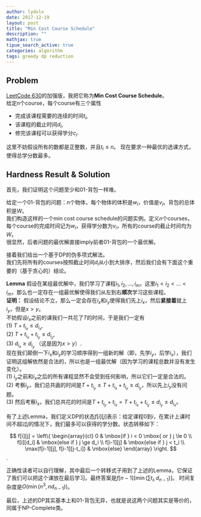 ```yaml
---
author: lydxlx
date: 2017-12-19
layout: post
title: "Min Cost Course Schedule"
description: ""
mathjax: true
tipue_search_active: true
categories: algorithm
tags: greedy dp reduction
---
```


## Problem
[LeetCode 630](https://leetcode.com/problems/course-schedule-iii/description/)的加强版，我把它称为**Min Cost Course Schedule**。  
给定$n$个course，每个course有三个属性
- 完成该课程需要的连续的时间$t_i$,
- 该课程的截止时间$d_i$,
- 修完该课程可以获得学分$c_i$.

这里不妨假设所有的数都是正整数，并且$t_i \le n$。
现在要求一种最优的选课方式，使得总学分数最多。

## Hardness Result & Solution
首先，我们证明这个问题至少和01-背包一样难。

给定一个01-背包的问题：$n$个物体，每个物体的体积是$w_i$，价值是$v_i$。背包的总体积是$W$。  
我们构造这样的一个min cost course schedule的问题实例。定义$n$个courses，每个course的完成时间记为$w_i$，获得学分数为$v_i$，所有的course的截止时间均为$W$。  
很显然，后者问题的最优解直接imply前者01-背包的一个最优解。

接着我们给出一个基于DP的伪多项式解法。  
我们先将所有的courses按照截止时间$d_i$从小到大排序，然后我们会有下面这个重要的（基于贪心的）结论。

**Lemma**
假设在某组最优解中，我们学习了课程$i_1, i_2, \dots, i_m$，这里$i_1 < i_2 < \dots < i_m$，那么也一定存在一组最优解使得我们从左到右**顺次**学习这些课程。  
**证明：** 假设结论不立，那么一定会存在$i_x$和$i_y$使得我们先上$i_x$，然后**紧接着**就上$i_y$，但是$x > y$。  
不妨假设$i_x$之前的课我们一共花了$T$的时间，于是我们一定有  
(1) $T + t_{i_x} \le d_{i_x}$,  
(2) $T + t_{i_x} + t_{i_y} \le d_{i_y}$,  
(3) $d_{i_x} \ge d_{i_y}$ （这是因为$x > y$）.  
现在我们颠倒一下$i_x$和$i_y$的学习顺序得到一组新的解（即，先学$i_y$，后学$i_x$），我们证明这组解依然是合法的，所以也是一组最优解（因为学习的课程总数并没有发生变化）。  
(1) $i_y$之前和$i_x$之后的所有课程显然不会受到任何影响，所以它们一定是合法的。  
(2) 考察$i_y$，我们总共画的时间是$T + t_{i_y} \le T + t_{i_x} + t_{i_y} \ge d_{i_y}$，所以先上$i_y$没有问题。  
(3) 然后考察$i_x$，我们总共花的时间是$T + t_{i_y} + t_{i_x} = T + t_{i_x} + t_{i_y} \le d_{i_y} \le d_{i_x}$。


有了上述Lemma，我们定义DP的状态$f[i][j]$表示：给定课程0到$i$，在累计上课时间不超过$j$的情况下，我们最多可以获得的学分数。状态转移如下：  

$$
f[i][j] = \left\{
\begin{array}{cl}
0 & \mbox{if } i < 0 \mbox{ or } j \le 0 \\
f[i][d_i] & \mbox{else if } j \ge d_i \\
f[i-1][j] & \mbox{else if } j < t_i \\
\max(f[i-1][j], f[i-1][j-t_i]) & \mbox{else}
\end{array}  
\right.
$$.

正确性读者可以自行理解，其中最后一个转移式子用到了上述的Lemma，它保证了我们可以把这个课放在最后学习。最终答案是$f[n - 1][\min(\sum{t_i}, d_{n-1})]$。 时间复杂度是$O(\min(n^3, nd_{n-1}))$。

最后，上述的DP其实基本上和01-背包无异，也就是说这两个问题其实是等价的，同属于NP-Complete类。
